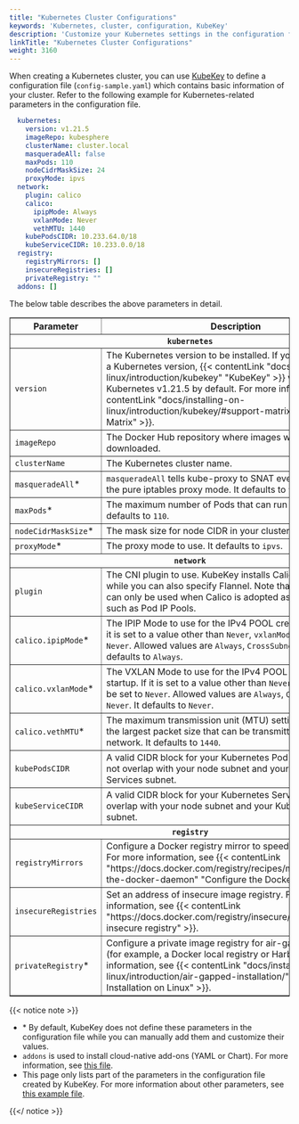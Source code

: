 ```yaml
---
title: "Kubernetes Cluster Configurations"
keywords: 'Kubernetes, cluster, configuration, KubeKey'
description: 'Customize your Kubernetes settings in the configuration file for your cluster.'
linkTitle: "Kubernetes Cluster Configurations"
weight: 3160
---
```


When creating a Kubernetes cluster, you can use [KubeKey](../kubekey/) to define a configuration file (`config-sample.yaml`) which contains basic information of your cluster. Refer to the following example for Kubernetes-related parameters in the configuration file.

```yaml
  kubernetes:
    version: v1.21.5
    imageRepo: kubesphere
    clusterName: cluster.local
    masqueradeAll: false
    maxPods: 110
    nodeCidrMaskSize: 24
    proxyMode: ipvs
  network:
    plugin: calico
    calico:
      ipipMode: Always
      vxlanMode: Never
      vethMTU: 1440
    kubePodsCIDR: 10.233.64.0/18
    kubeServiceCIDR: 10.233.0.0/18
  registry:
    registryMirrors: []
    insecureRegistries: []
    privateRegistry: ""
  addons: []
```

The below table describes the above parameters in detail.

  <table border="1">
   <tbody>
   <tr>
     <th width='140'>Parameter</th>
     <th>Description</th>
   </tr>
   <tr>
     <th colSpan='2'><code>kubernetes</code></th>
   </tr>
   <tr>
     <td><code>version</code></td>
     <td>The Kubernetes version to be installed. If you do not specify a Kubernetes version, {{< contentLink "docs/installing-on-linux/introduction/kubekey" "KubeKey" >}} v2.0.0 will install Kubernetes v1.21.5 by default. For more information, see {{< contentLink "docs/installing-on-linux/introduction/kubekey/#support-matrix" "Support Matrix" >}}.</td>
   </tr>
   <tr>
     <td><code>imageRepo</code></td>
     <td>The Docker Hub repository where images will be downloaded.</td>
   </tr>
   <tr>
     <td><code>clusterName</code></td>
     <td>The Kubernetes cluster name.</td>
   </tr>
   <tr>
     <td><code>masqueradeAll</code>*</td>
     <td><code>masqueradeAll</code> tells kube-proxy to SNAT everything if using the pure iptables proxy mode. It defaults to <code>false</code>.</td>
   </tr>
   <tr>
     <td><code>maxPods</code>*</td>
     <td>The maximum number of Pods that can run on this Kubelet. It defaults to <code>110</code>.</td>
   </tr>
   <tr>
     <td><code>nodeCidrMaskSize</code>*</td>
     <td>The mask size for node CIDR in your cluster. It defaults to <code>24</code>.</td>
   </tr>
   <tr>
     <td><code>proxyMode</code>*</td>
     <td>The proxy mode to use. It defaults to <code>ipvs</code>.</td>
   </tr>
   <tr>
     <th colSpan='2'><code>network</code></th>
   </tr>
   <tr>
     <td><code>plugin</code></td>
     <td>The CNI plugin to use. KubeKey installs Calico by default while you can also specify Flannel. Note that some features can only be used when Calico is adopted as the CNI plugin, such as Pod IP Pools.</td>
   </tr>
   <tr>
     <td><code>calico.ipipMode</code>*</td>
     <td>The IPIP Mode to use for the IPv4 POOL created at startup. If it is set to a value other than <code>Never</code>, <code>vxlanMode</code> should be set to <code>Never</code>. Allowed values are <code>Always</code>, <code>CrossSubnet</code> and <code>Never</code>. It defaults to <code>Always</code>.</td>
   </tr>
   <tr>
     <td><code>calico.vxlanMode</code>*</td>
     <td>The VXLAN Mode to use for the IPv4 POOL created at startup. If it is set to a value other than <code>Never</code>, <code>ipipMode</code> should be set to <code>Never</code>. Allowed values are <code>Always</code>, <code>CrossSubnet</code> and <code>Never</code>. It defaults to <code>Never</code>.</td>
   </tr>
   <tr>
     <td><code>calico.vethMTU</code>*</td>
     <td>The maximum transmission unit (MTU) setting determines the largest packet size that can be transmitted through your network. It defaults to <code>1440</code>.</td>
   </tr>
   <tr>
     <td><code>kubePodsCIDR</code></td>
     <td>A valid CIDR block for your Kubernetes Pod subnet. It should not overlap with your node subnet and your Kubernetes Services subnet.</td>
   </tr>
   <tr>
     <td><code>kubeServiceCIDR</code></td>
     <td>A valid CIDR block for your Kubernetes Services. It should not overlap with your node subnet and your Kubernetes Pod subnet.</td>
   </tr>
   <tr>
     <th colSpan='2'><code>registry</code></th>
   </tr>
   <tr>
     <td><code>registryMirrors</code></td>
     <td>Configure a Docker registry mirror to speed up downloads. For more information, see {{< contentLink "https://docs.docker.com/registry/recipes/mirror/#configure-the-docker-daemon" "Configure the Docker daemon" >}}.</td>
   </tr>
   <tr>
     <td><code>insecureRegistries</code></td>
     <td>Set an address of insecure image registry. For more information, see {{< contentLink "https://docs.docker.com/registry/insecure/" "Test an insecure registry" >}}.</td>
   </tr>
   <tr>
     <td><code>privateRegistry</code>*</td>
     <td>Configure a private image registry for air-gapped installation (for example, a Docker local registry or Harbor). For more information, see {{< contentLink "docs/installing-on-linux/introduction/air-gapped-installation/" "Air-gapped Installation on Linux" >}}.</td>
   </tr> 
   </tbody>
   </table>


{{< notice note >}}

- \* By default, KubeKey does not define these parameters in the configuration file while you can manually add them and customize their values.
- `addons` is used to install cloud-native add-ons (YAML or Chart). For more information, see [this file](https://github.com/kubesphere/kubekey/blob/release-1.2/docs/addons.md).
- This page only lists part of the parameters in the configuration file created by KubeKey. For more information about other parameters, see [this example file](https://github.com/kubesphere/kubekey/blob/release-1.2/docs/config-example.md).

{{</ notice >}} 
